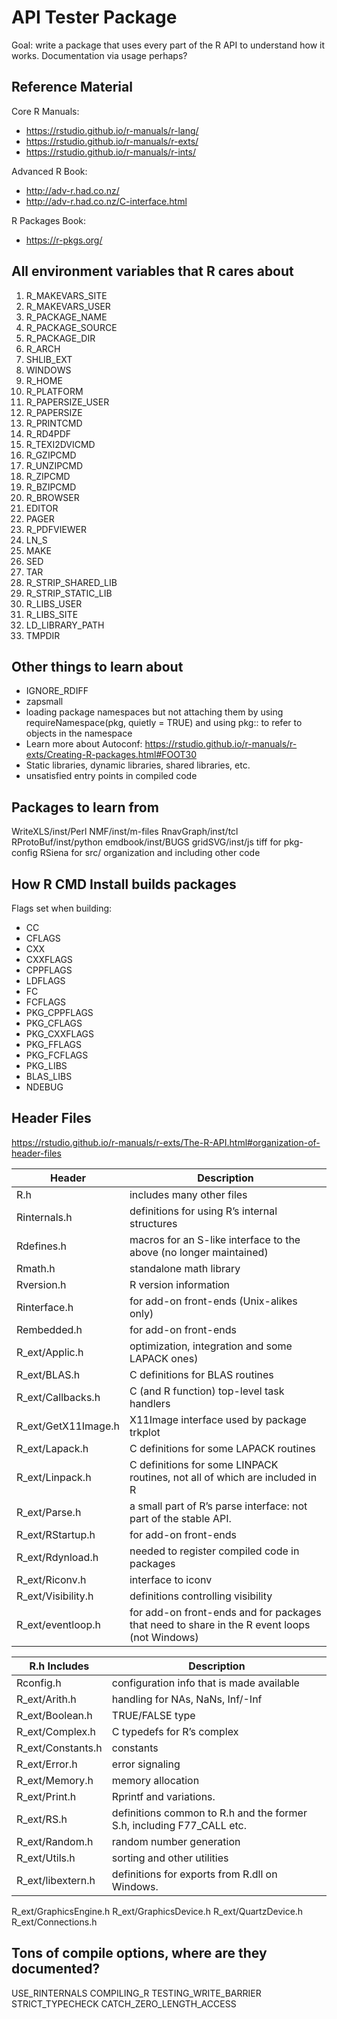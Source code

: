 # API Tester Package

Goal: write a package that uses every part of the R API to understand how it works.
Documentation via usage perhaps?

## Reference Material

Core R Manuals: 
* https://rstudio.github.io/r-manuals/r-lang/
* https://rstudio.github.io/r-manuals/r-exts/
* https://rstudio.github.io/r-manuals/r-ints/

Advanced R Book:
* http://adv-r.had.co.nz/
* http://adv-r.had.co.nz/C-interface.html

R Packages Book:
* https://r-pkgs.org/



## All environment variables that R cares about

1. R_MAKEVARS_SITE
1. R_MAKEVARS_USER
1. R_PACKAGE_NAME 
1. R_PACKAGE_SOURCE 
1. R_PACKAGE_DIR 
1. R_ARCH 
1. SHLIB_EXT 
1. WINDOWS 
1. R_HOME
1. R_PLATFORM
1. R_PAPERSIZE_USER
1. R_PAPERSIZE
1. R_PRINTCMD
1. R_RD4PDF
1. R_TEXI2DVICMD
1. R_GZIPCMD
1. R_UNZIPCMD
1. R_ZIPCMD
1. R_BZIPCMD
1. R_BROWSER
1. EDITOR
1. PAGER
1. R_PDFVIEWER
1. LN_S
1. MAKE
1. SED
1. TAR
1. R_STRIP_SHARED_LIB
1. R_STRIP_STATIC_LIB
1. R_LIBS_USER
1. R_LIBS_SITE
1. LD_LIBRARY_PATH 
1. TMPDIR 




## Other things to learn about

* IGNORE_RDIFF
* zapsmall
* loading package namespaces but not attaching them by using requireNamespace(pkg, quietly = TRUE) and using pkg:: to refer to objects in the namespace
* Learn more about Autoconf: https://rstudio.github.io/r-manuals/r-exts/Creating-R-packages.html#FOOT30
* Static libraries, dynamic libraries, shared libraries, etc.
* unsatisfied entry points in compiled code





## Packages to learn from 

WriteXLS/inst/Perl
NMF/inst/m-files
RnavGraph/inst/tcl
RProtoBuf/inst/python
emdbook/inst/BUGS
gridSVG/inst/js
tiff for pkg-config
RSiena for src/ organization and including other code






## How R CMD Install builds packages

Flags set when building:
* CC 
* CFLAGS
* CXX
* CXXFLAGS
* CPPFLAGS
* LDFLAGS
* FC
* FCFLAGS
* PKG_CPPFLAGS
* PKG_CFLAGS
* PKG_CXXFLAGS
* PKG_FFLAGS
* PKG_FCFLAGS
* PKG_LIBS
* BLAS_LIBS
* NDEBUG



## Header Files

https://rstudio.github.io/r-manuals/r-exts/The-R-API.html#organization-of-header-files

| Header               | Description                                                                                   | 
|----------------------|-----------------------------------------------------------------------------------------------| 
| R.h                  | includes many other files                                                                     | 
| Rinternals.h         | definitions for using R’s internal structures                                                 | 
| Rdefines.h           | macros for an S-like interface to the above (no longer maintained)                            | 
| Rmath.h              | standalone math library                                                                       | 
| Rversion.h           | R version information                                                                         | 
| Rinterface.h         | for add-on front-ends (Unix-alikes only)                                                      | 
| Rembedded.h          | for add-on front-ends                                                                         | 
| R_ext/Applic.h       | optimization, integration and some LAPACK ones)                                               | 
| R_ext/BLAS.h         | C definitions for BLAS routines                                                               | 
| R_ext/Callbacks.h    | C (and R function) top-level task handlers                                                    | 
| R_ext/GetX11Image.h  | X11Image interface used by package trkplot                                                    | 
| R_ext/Lapack.h       | C definitions for some LAPACK routines                                                        | 
| R_ext/Linpack.h      | C definitions for some LINPACK routines, not all of which are included in R                   | 
| R_ext/Parse.h        | a small part of R’s parse interface: not part of the stable API.                              | 
| R_ext/RStartup.h     | for add-on front-ends                                                                         | 
| R_ext/Rdynload.h     | needed to register compiled code in packages                                                  | 
| R_ext/Riconv.h       | interface to iconv                                                                            | 
| R_ext/Visibility.h   | definitions controlling visibility                                                            | 
| R_ext/eventloop.h    | for add-on front-ends and for packages that need to share in the R event loops (not Windows)  | 

| R.h Includes       | Description                                                            | 
|--------------------|------------------------------------------------------------------------| 
| Rconfig.h          | configuration info that is made available                              | 
| R_ext/Arith.h      | handling for NAs, NaNs, Inf/-Inf                                       | 
| R_ext/Boolean.h    | TRUE/FALSE type                                                        | 
| R_ext/Complex.h    | C typedefs for R’s complex                                             | 
| R_ext/Constants.h  | constants                                                              | 
| R_ext/Error.h      | error signaling                                                        | 
| R_ext/Memory.h     | memory allocation                                                      | 
| R_ext/Print.h      | Rprintf and variations.                                                | 
| R_ext/RS.h         | definitions common to R.h and the former S.h, including F77_CALL etc.  | 
| R_ext/Random.h     | random number generation                                               | 
| R_ext/Utils.h      | sorting and other utilities                                            | 
| R_ext/libextern.h  | definitions for exports from R.dll on Windows.                         | 

R_ext/GraphicsEngine.h
R_ext/GraphicsDevice.h
R_ext/QuartzDevice.h
R_ext/Connections.h


## Tons of compile options, where are they documented?

USE_RINTERNALS
COMPILING_R
TESTING_WRITE_BARRIER
STRICT_TYPECHECK
CATCH_ZERO_LENGTH_ACCESS
